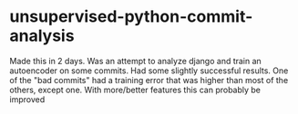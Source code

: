 # unsupervised-python-commit-analysis
Made this in 2 days. Was an attempt to analyze django and train an autoencoder on some commits.
Had some slightly successful results. One of the "bad commits" had a training error that was higher than most of the others, except one.
With more/better features this can probably be improved
